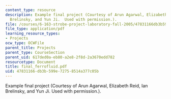 ```yaml
---
content_type: resource
description: Example final project (Courtesy of Arun Agarwal, Elizabeth Reid, Ian
  Brelinsky, and Yun Ji.  Used with permission.).
file: /courses/6-163-strobe-project-laboratory-fall-2005/47831166db3b599e72758514a377c05b_final_ferrofluid.pdf
file_type: application/pdf
learning_resource_types:
- Projects
ocw_type: OCWFile
parent_title: Projects
parent_type: CourseSection
parent_uid: 617ded0a-eb80-a2e8-2f8d-2a3670edd782
resourcetype: Document
title: final_ferrofluid.pdf
uid: 47831166-db3b-599e-7275-8514a377c05b
---
```

Example final project (Courtesy of Arun Agarwal, Elizabeth Reid, Ian Brelinsky, and Yun Ji.  Used with permission.).

